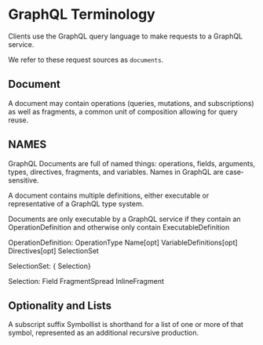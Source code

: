 # GraphQL Terminology

Clients use the GraphQL query language to make requests to a GraphQL service.

We refer to these request sources as `documents`. 

## Document
A document may contain operations (queries, mutations, and subscriptions) as well as fragments, a common unit of composition allowing for query reuse.

## NAMES
GraphQL Documents are full of named things:
operations, fields, arguments, types, directives, fragments, and variables.
Names in GraphQL are case‐sensitive. 

A document contains multiple definitions, either executable or representative of a GraphQL type system.

Documents are only executable by a GraphQL service if they contain an OperationDefinition and otherwise only contain ExecutableDefinition

OperationDefinition:
OperationType Name[opt] VariableDefinitions[opt] Directives[opt] SelectionSet

SelectionSet:
{ Selection}

Selection:
    Field
    FragmentSpread
    InlineFragment

## Optionality and Lists
A subscript suffix Symbollist is shorthand for a list of one or more of that symbol, represented as an additional recursive production.


